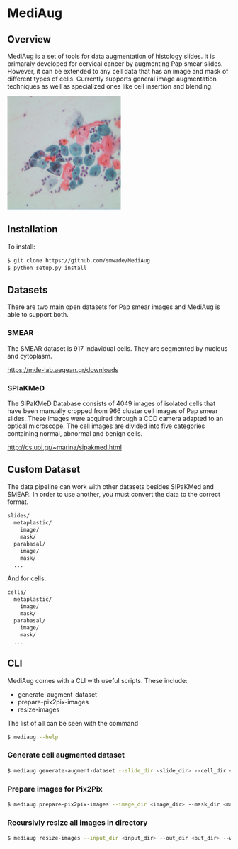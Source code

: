 # MediAug

## Overview

MediAug is a set of tools for data augmentation of histology
slides. It is primaraly developed for cervical cancer by
augmenting Pap smear slides. However, it can be extended to
any cell data that has an image and mask of different types of
cells. Currently supports general image augmentation techniques
as well as specialized ones like cell insertion and blending.

![example_cell](docs/project_writeup/images/augment/example_cell.png)

## Installation

To install:

```bash
$ git clone https://github.com/smwade/MediAug
$ python setup.py install
```

## Datasets

There are two main open datasets for Pap smear images and MediAug is able to support both.

###  SMEAR

The SMEAR dataset is 917 indavidual cells. They are segmented by nucleus and cytoplasm.

<https://mde-lab.aegean.gr/downloads>

### SPIaKMeD

The SIPaKMeD Database consists of 4049 images of isolated cells that have been manually cropped from 966 cluster cell images of Pap smear slides. These images were acquired through a CCD camera adapted to an optical microscope. The cell images are divided into five categories containing normal, abnormal and benign cells.

<http://cs.uoi.gr/~marina/sipakmed.html>


## Custom Dataset

The data pipeline can work with other datasets besides SIPaKMed and SMEAR. In order to
use another, you must convert the data to the correct format.

```
slides/
  metaplastic/
    image/
    mask/
  parabasal/
    image/
    mask/
  ...
```

And for cells:

```
cells/
  metaplastic/
    image/
    mask/
  parabasal/
    image/
    mask/
  ...
```

## CLI

MediAug comes with a CLI with useful scripts. These include:

* generate-augment-dataset
* prepare-pix2pix-images
* resize-images

The list of all can be seen with the command

```bash
$ mediaug --help
```

### Generate cell augmented dataset

```bash
$ mediaug generate-augment-dataset --slide_dir <slide_dir> --cell_dir <cell_dir> --out_dir <out_dir> --num 1000 --max_cells <10>
```

### Prepare images for Pix2Pix

```bash
$ mediaug prepare-pix2pix-images --image_dir <image_dir> --mask_dir <mask_dir> --out_dir <out_dir> --split_ratio <split_ratio>
```

### Recursivly resize all images in directory

```bash
$ mediaug resize-images --input_dir <input_dir> --out_dir <out_dir> --w 256 --height 256
```
